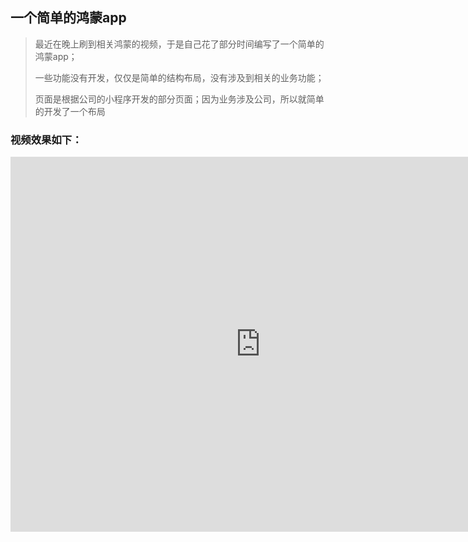 ## 一个简单的鸿蒙app

> 最近在晚上刷到相关鸿蒙的视频，于是自己花了部分时间编写了一个简单的鸿蒙app；
> 
> 一些功能没有开发，仅仅是简单的结构布局，没有涉及到相关的业务功能；
> 
> 页面是根据公司的小程序开发的部分页面；因为业务涉及公司，所以就简单的开发了一个布局
> 
> 
> 

### 视频效果如下：


<iframe
src="https://qiniu.wangxiaoze.wang/hexo-blog/75b0805854b5d774a41466501a09b71a_0_1703601067.mp4"
scrolling="no"
border="0"
frameborder="no"
framespacing="0"
allowfullscreen="true"
height=600
width=800>
</iframe>

